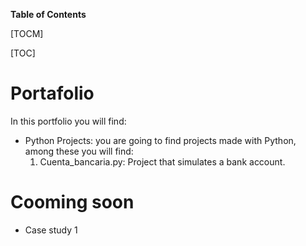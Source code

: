 **Table of Contents**

[TOCM]

[TOC]

# Portafolio
In this portfolio you will find: 

- Python Projects: you are going to find projects made with Python, among these you will find:
	1. Cuenta_bancaria.py: Project that simulates a bank account.

# Cooming soon
- Case study 1